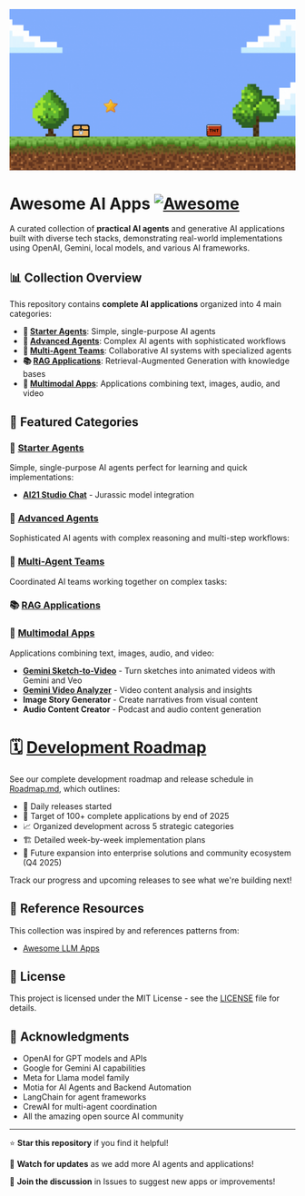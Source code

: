 ![Awesome AI Apps](./docs/images/banner.gif)

# Awesome AI Apps [![Awesome](https://awesome.re/badge.svg)](https://awesome.re)

A curated collection of **practical AI agents** and generative AI applications built with diverse tech stacks, demonstrating real-world implementations using OpenAI, Gemini, local models, and various AI frameworks.

## 📊 Collection Overview

This repository contains **complete AI applications** organized into 4 main categories:

- **🎯 [Starter Agents](./starter-agents/)**: Simple, single-purpose AI agents
- **🧠 [Advanced Agents](./advanced-agents/)**: Complex AI agents with sophisticated workflows  
- **👥 [Multi-Agent Teams](./multi-agent-teams/)**: Collaborative AI systems with specialized agents
- **📚 [RAG Applications](./rag-applications/)**: Retrieval-Augmented Generation with knowledge bases
- **🎨 [Multimodal Apps](./multimodal-apps/)**: Applications combining text, images, audio, and video

## 🚀 Featured Categories

### 🎯 [Starter Agents](./starter-agents/)
Simple, single-purpose AI agents perfect for learning and quick implementations:
- **[AI21 Studio Chat](./starter-agents/ai21-studio-chat/)** - Jurassic model integration

### 🧠 [Advanced Agents](./advanced-agents/)
Sophisticated AI agents with complex reasoning and multi-step workflows:

### 👥 [Multi-Agent Teams](./multi-agent-teams/)
Coordinated AI teams working together on complex tasks:


### 📚 [RAG Applications](./rag-applications/)


### 🎨 [Multimodal Apps](./multimodal-apps/)
Applications combining text, images, audio, and video:
- **[Gemini Sketch-to-Video](./multimodal-apps/gemini-veo-sketch2video/)** - Turn sketches into animated videos with Gemini and Veo
- **[Gemini Video Analyzer](./multimodal-apps/gemini-video-analyzer/)** - Video content analysis and insights
- **Image Story Generator** - Create narratives from visual content
- **Audio Content Creator** - Podcast and audio content generation

# 🗓️ [Development Roadmap](./Roadmap.md)

See our complete development roadmap and release schedule in [Roadmap.md](./Roadmap.md), which outlines:

- 📅 Daily releases started
- 🎯 Target of 100+ complete applications by end of 2025
- 📈 Organized development across 5 strategic categories
- 🏗️ Detailed week-by-week implementation plans
- 🚀 Future expansion into enterprise solutions and community ecosystem (Q4 2025)

Track our progress and upcoming releases to see what we're building next!

## 🔗 Reference Resources

This collection was inspired by and references patterns from:
- [Awesome LLM Apps](https://github.com/Shubhamsaboo/awesome-llm-apps)

## 📄 License

This project is licensed under the MIT License - see the [LICENSE](LICENSE) file for details.

## 🙏 Acknowledgments

- OpenAI for GPT models and APIs
- Google for Gemini AI capabilities
- Meta for Llama model family
- Motia for AI Agents and Backend Automation
- LangChain for agent frameworks
- CrewAI for multi-agent coordination
- All the amazing open source AI community

---

⭐ **Star this repository** if you find it helpful!

🔔 **Watch for updates** as we add more AI agents and applications!

💬 **Join the discussion** in Issues to suggest new apps or improvements!
